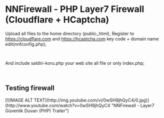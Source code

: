 # NNFirewall - PHP Layer7 Firewall (Cloudflare + HCaptcha)
Upload all files to the home directory (public_html),
Register to https://cloudflare.com and https://hcaptcha.com key code + domain name edit(nnfconfig.php);
<pre>
<?php
//YoutWeb site domain (url) - Not: https://site.com/ Use: https://site.com
$mywebsiteurlx = "https://site.com";
//CloudFlare Api Connect;
//X-Auth-Email & X-Auth-Key
$mailcf = "yourmail@mail.com";
$keycf = "CloudFlare api key here";
//hcaptcha.com api key;
$hcaptchakeycodesecret = "hcaptcha.com register and generated SECRET code here";
$hcaptchakeycodepub = "hcaptcha site key code";
?>
</pre>
And include saldiri-koru.php your web site all file or only index.php;
<pre>
<?php
include("saldiri-koru.php");
?>
</pre>
<h2>Testing firewall</h2>
[![IMAGE ALT TEXT](http://img.youtube.com/vi/0wSH9jhQyC4/0.jpg)](http://www.youtube.com/watch?v=0wSH9jhQyC4 "NNFirewall - Layer7 Güvenlik Duvarı (PHP) Trailer")
